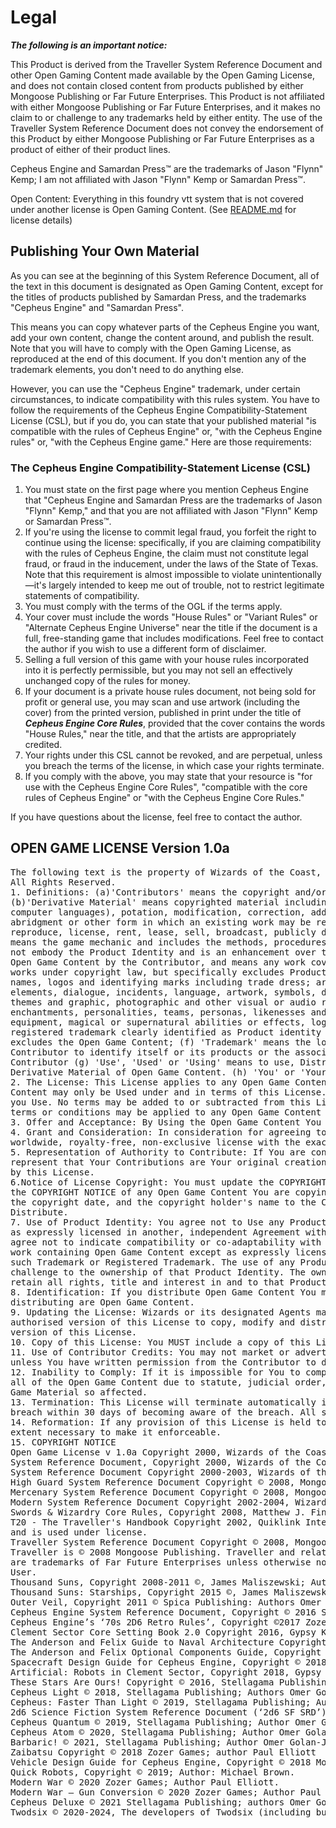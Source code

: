 <h1>Legal</h1>
<p>
    <b><i>The following is an important notice:</i></b>
</p>
<p class="lead">
    This Product is derived from the Traveller System Reference Document and other Open Gaming Content made available by the Open Gaming License, and does not contain closed content from products published by either Mongoose Publishing or Far Future Enterprises. This Product is not affiliated with either Mongoose Publishing or Far Future Enterprises, and it makes no claim to or challenge to any trademarks held by either entity. The use of the Traveller System Reference Document does not convey the endorsement of this Product by either Mongoose Publishing or Far Future Enterprises as a product of either of their product lines.</p>
<p class="lead">
Cepheus Engine and Samardan Press™ are the trademarks of Jason "Flynn" Kemp; I am not affiliated with Jason "Flynn" Kemp or Samardan Press™.    
</p>

Open Content: Everything in this foundry vtt system that is not covered under another license is Open Gaming Content. (See [README.md](README.md) for license details) 

<h2>Publishing Your Own Material</h2>
<p>
    As you can see at the beginning of this System Reference Document, all of the text in this document is designated as Open Gaming Content, except for the titles of products published by Samardan Press, and the trademarks "Cepheus Engine" and "Samardan Press".
</p>
<p>
    This means you can copy whatever parts of the Cepheus Engine you want, add your own content, change the content around, and publish the result. Note that you will have to comply with the Open Gaming License, as reproduced at the end of this document. If you don't mention any of the trademark elements, you don't need to do anything else.
</p>
<p>
    However, you can use the "Cepheus Engine" trademark, under certain circumstances, to indicate compatibility with this rules system. You have to follow the requirements of the Cepheus Engine Compatibility-Statement License (CSL), but if you do, you can state that your published material "is compatible with the rules of Cepheus Engine" or, "with the Cepheus Engine rules" or, "with the Cepheus Engine game." Here are those requirements:
</p>

<h3>The Cepheus Engine Compatibility-Statement License (CSL)</h3>
<ol>
    <li>You must state on the first page where you mention Cepheus Engine that "Cepheus Engine and Samardan Press are the trademarks of Jason "Flynn" Kemp," and that you are not affiliated with Jason "Flynn" Kemp or Samardan Press™.</li>
    <li>If you're using the license to commit legal fraud, you forfeit the right to continue using the license: specifically, if you are claiming compatibility with the rules of Cepheus Engine, the claim must not constitute legal fraud, or fraud in the inducement, under the laws of the State of Texas. Note that this requirement is almost impossible to violate unintentionally—it's largely intended to keep me out of trouble, not to restrict legitimate statements of compatibility.</li>
    <li>You must comply with the terms of the OGL if the terms apply.</li>
    <li>Your cover must include the words "House Rules" or "Variant Rules" or "Alternate Cepheus Engine Universe" near the title if the document is a full, free-standing game that includes modifications. Feel free to contact the author if you wish to use a different form of disclaimer.</li>
    <li>Selling a full version of this game with your house rules incorporated into it is perfectly permissible, but you may not sell an effectively unchanged copy of the rules for money.</li>
    <li>If your document is a private house rules document, not being sold for profit or general use, you may scan and use artwork (including the cover) from the printed version, published in print under the title of <b><i>Cepheus Engine Core Rules</i></b>, provided that the cover contains the words "House Rules," near the title, and that the artists are appropriately credited.</li>
    <li>Your rights under this CSL cannot be revoked, and are perpetual, unless you breach the terms of the license, in which case your rights terminate.</li>
    <li>If you comply with the above, you may state that your resource is "for use with the Cepheus Engine Core Rules", "compatible with the core rules of Cepheus Engine" or "with the Cepheus Engine Core Rules."</li>
</ol>
<p>
    If you have questions about the license, feel free to contact the author.
</p>

<h2>OPEN GAME LICENSE Version 1.0a</h2>
<pre>
The following text is the property of Wizards of the Coast, Inc. and is Copyright 2000 Wizards of the Coast, Inc ('Wizards').
All Rights Reserved.
1. Definitions: (a)'Contributors' means the copyright and/or trademark owners who have contributed Open Game Content;
(b)'Derivative Material' means copyrighted material including derivative works and translations (including into other
computer languages), potation, modification, correction, addition, extension, upgrade, improvement, compilation,
abridgment or other form in which an existing work may be recast, transformed or adapted; (c) 'Distribute' means to
reproduce, license, rent, lease, sell, broadcast, publicly display, transmit or otherwise distribute; (d)'Open Game Content'
means the game mechanic and includes the methods, procedures, processes and routines to the extent such content does
not embody the Product Identity and is an enhancement over the prior art and any additional content clearly identified as
Open Game Content by the Contributor, and means any work covered by this License, including translations and derivative
works under copyright law, but specifically excludes Product Identity. (e) 'Product Identity' means product and product line
names, logos and identifying marks including trade dress; artifacts; creatures characters; stories, storylines, plots, thematic
elements, dialogue, incidents, language, artwork, symbols, designs, depictions, likenesses, formats, poses, concepts,
themes and graphic, photographic and other visual or audio representations; names and descriptions of characters, spells,
enchantments, personalities, teams, personas, likenesses and special abilities; places, locations, environments, creatures,
equipment, magical or supernatural abilities or effects, logos, symbols, or graphic designs; and any other trademark or
registered trademark clearly identified as Product identity by the owner of the Product Identity, and which specifically
excludes the Open Game Content; (f) 'Trademark' means the logos, names, mark, sign, motto, designs that are used by a
Contributor to identify itself or its products or the associated products contributed to the Open Game License by the
Contributor (g) 'Use', 'Used' or 'Using' means to use, Distribute, copy, edit, format, modify, translate and otherwise create
Derivative Material of Open Game Content. (h) 'You' or 'Your' means the licensee in terms of this agreement.
2. The License: This License applies to any Open Game Content that contains a notice indicating that the Open Game
Content may only be Used under and in terms of this License. You must affix such a notice to any Open Game Content that
you Use. No terms may be added to or subtracted from this License except as described by the License itself. No other
terms or conditions may be applied to any Open Game Content distributed using this License.
3. Offer and Acceptance: By Using the Open Game Content You indicate Your acceptance of the terms of this License.
4. Grant and Consideration: In consideration for agreeing to use this License, the Contributors grant You a perpetual,
worldwide, royalty-free, non-exclusive license with the exact terms of this License to Use, the Open Game Content.
5. Representation of Authority to Contribute: If You are contributing original material as Open Game Content, You
represent that Your Contributions are Your original creation and/or You have sufficient rights to grant the rights conveyed
by this License.
6.Notice of License Copyright: You must update the COPYRIGHT NOTICE portion of this License to include the exact text of
the COPYRIGHT NOTICE of any Open Game Content You are copying, modifying or distributing, and You must add the title,
the copyright date, and the copyright holder's name to the COPYRIGHT NOTICE of any original Open Game Content you
Distribute.
7. Use of Product Identity: You agree not to Use any Product Identity, including as an indication as to compatibility, except
as expressly licensed in another, independent Agreement with the owner of each element of that Product Identity. You
agree not to indicate compatibility or co-adaptability with any Trademark or Registered Trademark in conjunction with a
work containing Open Game Content except as expressly licensed in another, independent Agreement with the owner of
such Trademark or Registered Trademark. The use of any Product Identity in Open Game Content does not constitute a
challenge to the ownership of that Product Identity. The owner of any Product Identity used in Open Game Content shall
retain all rights, title and interest in and to that Product Identity.
8. Identification: If you distribute Open Game Content You must clearly indicate which portions of the work that you are
distributing are Open Game Content.
9. Updating the License: Wizards or its designated Agents may publish updated versions of this License. You may use any
authorised version of this License to copy, modify and distribute any Open Game Content originally distributed under any
version of this License.
10. Copy of this License: You MUST include a copy of this License with every copy of the Open Game Content You Distribute.
11. Use of Contributor Credits: You may not market or advertise the Open Game Content using the name of any Contributor
unless You have written permission from the Contributor to do so.
12. Inability to Comply: If it is impossible for You to comply with any of the terms of this License with respect to some or
all of the Open Game Content due to statute, judicial order, or governmental regulation then You may not Use any Open
Game Material so affected.
13. Termination: This License will terminate automatically if You fail to comply with all terms herein and fail to cure such
breach within 30 days of becoming aware of the breach. All sublicenses shall survive the termination of this License.
14. Reformation: If any provision of this License is held to be unenforceable, such provision shall be reformed only to the
extent necessary to make it enforceable.
15. COPYRIGHT NOTICE
Open Game License v 1.0a Copyright 2000, Wizards of the Coast, Inc.
System Reference Document, Copyright 2000, Wizards of the Coast, Inc.; Authors Jonathan Tweet, Monte Cook, Skip Williams, based on original material by E. Gary Gygax and Dave Arneson.
System Reference Document Copyright 2000-2003, Wizards of the Coast, Inc.; Authors Jonathan Tweet, Monte Cook, Skip Williams, Rich Baker, Andy Collins, David Noonan, Rich Redman, Bruce R. Cordell, John D. Rateliff, Thomas Reid, James Wyatt, based on original material by E. Gary Gygax and Dave Arneson.
High Guard System Reference Document Copyright © 2008, Mongoose Publishing.
Mercenary System Reference Document Copyright © 2008, Mongoose Publishing.
Modern System Reference Document Copyright 2002-2004, Wizards of the Coast, Inc.; Authors Bill Slavicsek, Jeff Grubb, Rich Redman, Charles Ryan, Eric Cagle, David Noonan, Stan!, Christopher Perkins, Rodney Thompson, and JD Wiker, based on material by Jonathan Tweet, Monte Cook, Skip Williams, Richard Baker, Peter Adkison, Bruce R. Cordell, John Tynes, Andy Collins, and JD Wiker.
Swords & Wizardry Core Rules, Copyright 2008, Matthew J. Finch
T20 - The Traveller's Handbook Copyright 2002, Quiklink Interactive, Inc. Traveller is a trademark of Far Future Enterprises
and is used under license.
Traveller System Reference Document Copyright © 2008, Mongoose Publishing.
Traveller is © 2008 Mongoose Publishing. Traveller and related logos, character, names, and distinctive likenesses thereof
are trademarks of Far Future Enterprises unless otherwise noted. All Rights Reserved. Mongoose Publishing Ltd Authorized
User.
Thousand Suns, Copyright 2008-2011 ©, James Maliszewski; Author James Maliszewski.
Thousand Suns: Starships, Copyright 2015 ©, James Maliszewski; Author Greg Videll.
Outer Veil, Copyright 2011 © Spica Publishing: Authors Omer Golan-Joel and Richard Hazlewood.
Cepheus Engine System Reference Document, Copyright © 2016 Samardan Press; Author Jason "Flynn" Kemp
Cepheus Engine’s ‘70s 2D6 Retro Rules’, Copyright ©2017 Zozer Games, author Paul Elliott
Clement Sector Core Setting Book 2.0 Copyright 2016, Gypsy Knights Games LLC
The Anderson and Felix Guide to Naval Architecture Copyright 2015 ©, Gypsy Knights Games LLC.
The Anderson and Felix Optional Components Guide, Copyright 2018 ©, Gypsy Knights Games LLC, Author Michael Johnson
Spacecraft Design Guide for Cepheus Engine, Copyright © 2018 Moon Toad Publications; Author Michael Johnson.
Artificial: Robots in Clement Sector, Copyright 2018, Gypsy Knights Games LLC, Author Michael Johnson
These Stars Are Ours! Copyright © 2016, Stellagama Publishing; Authors Omer Golan-Joel, Josh Peters, and Richard Hazlewood.
Cepheus Light © 2018, Stellagama Publishing; Authors Omer Golan-Joel and Josh Peters.
Cepheus: Faster Than Light © 2019, Stellagama Publishing; Author Omer Golan-Joel.
2d6 Science Fiction System Reference Document (‘2d6 SF SRD’) © 2017, 2d6 Science Fiction System Reference Document.
Cepheus Quantum © 2019, Stellagama Publishing; Author Omer Golan-Joel
Cepheus Atom © 2020, Stellagama Publishing; Author Omer Golan-Joel
Barbaric! © 2021, Stellagama Publishing; Author Omer Golan-Joel
Zaibatsu Copyright © 2018 Zozer Games; author Paul Elliott
Vehicle Design Guide for Cepheus Engine, Copyright © 2018 Moon Toad Publications; Author Michael Johnson.
Quick Robots, Copyright © 2019; Author: Michael Brown.
Modern War © 2020 Zozer Games; Author Paul Elliott.
Modern War – Gun Conversion © 2020 Zozer Games; Author Paul Elliott.
Cepheus Deluxe © 2021 Stellagama Publishing; authors Omer Golan-Joel, Josh Peters, Richard Hazlewood, and Robert L. S. Weaver.
Twodsix © 2020-2024, The developers of Twodsix (including but not necessarily limited to those listed in https://github.com/xdy/twodsix-foundryvtt/blob/master/CONTRIBUTORS.md)
</pre>

<!-- Auto-update: 2025-10-16T09:56:23.963217 -->
